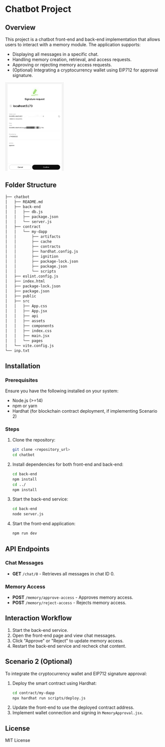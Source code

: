 # Chatbot Project

## Overview
This project is a chatbot front-end and back-end implementation that allows users to interact with a memory module. The application supports:
- Displaying all messages in a specific chat.
- Handling memory creation, retrieval, and access requests.
- Approving or rejecting memory access requests.
- (Optional) Integrating a cryptocurrency wallet using EIP712 for approval signature.

<img src="pic/WechatIMG51.jpg" alt="WechatIMG51" style="zoom:33%;" />



## Folder Structure

```
├── chatbot
│   ├── README.md
│   ├── back-end
│   │   ├── db.js
│   │   ├── package.json
│   │   └── server.js
│   ├── contract
│   │   └── my-dapp
│   │       ├── artifacts
│   │       ├── cache
│   │       ├── contracts
│   │       ├── hardhat.config.js
│   │       ├── ignition
│   │       ├── package-lock.json
│   │       ├── package.json
│   │       └── scripts
│   ├── eslint.config.js
│   ├── index.html
│   ├── package-lock.json
│   ├── package.json
│   ├── public
│   ├── src
│   │   ├── App.css
│   │   ├── App.jsx
│   │   ├── api
│   │   ├── assets
│   │   ├── components
│   │   ├── index.css
│   │   ├── main.jsx
│   │   └── pages
│   └── vite.config.js
└── inp.txt
```

## Installation
### Prerequisites
Ensure you have the following installed on your system:
- Node.js (>=14)
- npm or yarn
- Hardhat (for blockchain contract deployment, if implementing Scenario 2)

### Steps
1. Clone the repository:
   ```sh
   git clone <repository_url>
   cd chatbot
   ```
2. Install dependencies for both front-end and back-end:
   ```sh
   cd back-end
   npm install
   cd ../
   npm install
   ```
3. Start the back-end service:
   ```sh
   cd back-end
   node server.js
   ```
4. Start the front-end application:
   ```sh
   npm run dev
   ```

## API Endpoints
### Chat Messages
- **GET** `/chat/0` - Retrieves all messages in chat ID 0.

### Memory Access
- **POST** `/memory/approve-access` - Approves memory access.
- **POST** `/memory/reject-access` - Rejects memory access.

## Interaction Workflow
1. Start the back-end service.
2. Open the front-end page and view chat messages.
3. Click "Approve" or "Reject" to update memory access.
4. Restart the back-end service and recheck chat content.

## Scenario 2 (Optional)
To integrate the cryptocurrency wallet and EIP712 signature approval:
1. Deploy the smart contract using Hardhat:
   ```sh
   cd contract/my-dapp
   npx hardhat run scripts/deploy.js
   ```
2. Update the front-end to use the deployed contract address.
3. Implement wallet connection and signing in `MemoryApproval.jsx`.

## License
MIT License

